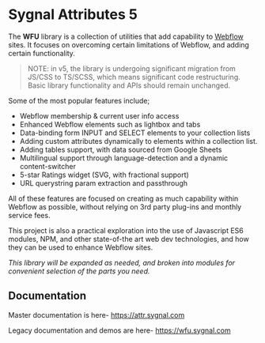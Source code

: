 # Sygnal Attributes 5

The **WFU** library is a collection of utilities that add capability to 
[Webflow](https://webflow.com/)
sites. It focuses on overcoming certain limitations of Webflow, and adding certain functionality.

> NOTE: in v5, the library is undergoing significant migration 
from JS/CSS to TS/SCSS, which means significant code restructuring. Basic library functionality and APIs should remain unchanged. 

Some of the most popular features include;

- Webflow membership & current user info access
- Enhanced Webflow elements such as lightbox and tabs 
- Data-binding form INPUT and SELECT elements to your collection lists
- Adding custom attributes dynamically to elements within a collection list.
- Adding tables support, with data sourced from Google Sheets
- Multilingual support through language-detection and a dynamic content-switcher
- 5-star Ratings widget (SVG, with fractional support)
- URL querystring param extraction and passthrough

All of these features are focused on creating as much capability within Webflow as possible, without relying on 3rd party plug-ins and monthly service fees.

This project is also a practical exploration into the use of Javascript ES6 modules, NPM, and other state-of-the art web dev technologies, and how they can be used to enhance Webflow sites.

*This library will be expanded as needed, and broken into modules for convenient selection of the parts you need.*

## Documentation

Master documentation is here-
https://attr.sygnal.com

Legacy documentation and demos are here-
https://wfu.sygnal.com



